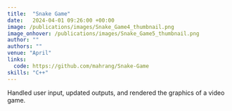 ```yaml
---
title:  "Snake Game"
date:   2024-04-01 09:26:00 +00:00
image: /publications/images/Snake_Game4_thumbnail.png
image_onhover: /publications/images/Snake_Game5_thumbnail.png
author: ""
authors: ""
venue: "April"
links:
  code: https://github.com/mahrang/Snake-Game
skills: "C++"
---
```

Handled user input, updated outputs, and rendered the graphics of a video game.
